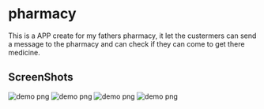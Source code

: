# pharmacy

This is a APP create for my fathers pharmacy, it let the custermers can send a message to the pharmacy and can check if they can come to get there medicine.

## ScreenShots

![demo png](https://github.com/anderson155081/Pharmacy_app_FLUTTER/blob/master/211282.jpg)
![demo png](https://github.com/anderson155081/Pharmacy_app_FLUTTER/blob/master/211279.jpg)
![demo png](https://github.com/anderson155081/Pharmacy_app_FLUTTER/blob/master/211280.jpg)
![demo png](https://github.com/anderson155081/Pharmacy_app_FLUTTER/blob/master/211281.jpg)


